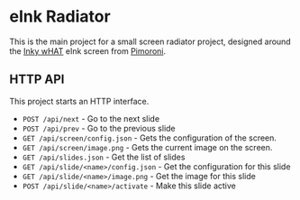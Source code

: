 # eInk Radiator

This is the main project for a small screen radiator project, designed around the [Inky wHAT](https://shop.pimoroni.com/products/inky-what) eInk screen from [Pimoroni](https://shop.pimoroni.com/).

## HTTP API

This project starts an HTTP interface.

* `POST /api/next` - Go to the next slide
* `POST /api/prev` - Go to the previous slide
* `GET /api/screen/config.json` - Gets the configuration of the screen.
* `GET /api/screen/image.png` - Gets the current image on the screen.
* `GET /api/slides.json` - Get the list of slides
* `GET /api/slide/<name>/config.json` - Get the configuration for this slide
* `GET /api/slide/<name>/image.png` - Get the image for this slide
* `POST /api/slide/<name>/activate` - Make this slide active
